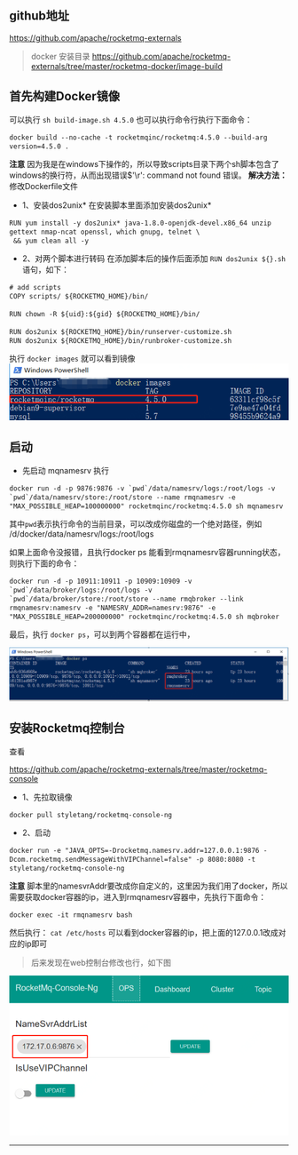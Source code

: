 
## github地址

https://github.com/apache/rocketmq-externals

> docker 安装目录
> https://github.com/apache/rocketmq-externals/tree/master/rocketmq-docker/image-build

## 首先构建Docker镜像

可以执行 `sh build-image.sh 4.5.0`
也可以执行命令行执行下面命令：

```
docker build --no-cache -t rocketmqinc/rocketmq:4.5.0 --build-arg version=4.5.0 .
```

**注意**
因为我是在windows下操作的，所以导致scripts目录下两个sh脚本包含了windows的换行符，从而出现错误$'\r': command not found 错误。
**解决方法：** 修改Dockerfile文件
- 1、安装dos2unix* 
在安装脚本里面添加安装dos2unix* 

```
RUN yum install -y dos2unix* java-1.8.0-openjdk-devel.x86_64 unzip gettext nmap-ncat openssl, which gnupg, telnet \
 && yum clean all -y
```

- 2、对两个脚本进行转码
在添加脚本后的操作后面添加 `RUN dos2unix ${}.sh` 语句，如下：

```
# add scripts
COPY scripts/ ${ROCKETMQ_HOME}/bin/

RUN chown -R ${uid}:${gid} ${ROCKETMQ_HOME}/bin/

RUN dos2unix ${ROCKETMQ_HOME}/bin/runserver-customize.sh
RUN dos2unix ${ROCKETMQ_HOME}/bin/runbroker-customize.sh
```

执行 `docker images` 就可以看到镜像
![](2019-05-30-17-41-24.png)

## 启动

- 先启动 mqnamesrv
执行

```
docker run -d -p 9876:9876 -v `pwd`/data/namesrv/logs:/root/logs -v `pwd`/data/namesrv/store:/root/store --name rmqnamesrv -e "MAX_POSSIBLE_HEAP=100000000" rocketmqinc/rocketmq:4.5.0 sh mqnamesrv
```

其中`pwd`表示执行命令的当前目录，可以改成你磁盘的一个绝对路径，例如 /d/docker/data/namesrv/logs:/root/logs

如果上面命令没报错，且执行docker ps 能看到rmqnamesrv容器running状态，则执行下面的命令：

```
docker run -d -p 10911:10911 -p 10909:10909 -v `pwd`/data/broker/logs:/root/logs -v `pwd`/data/broker/store:/root/store --name rmqbroker --link rmqnamesrv:namesrv -e "NAMESRV_ADDR=namesrv:9876" -e "MAX_POSSIBLE_HEAP=200000000" rocketmqinc/rocketmq:4.5.0 sh mqbroker
```

最后，执行 `docker ps`，可以到两个容器都在运行中，

![](2019-05-30-18-02-30.png)

## 安装Rocketmq控制台

查看

https://github.com/apache/rocketmq-externals/tree/master/rocketmq-console

- 1、先拉取镜像

```
docker pull styletang/rocketmq-console-ng
```

- 2、启动

```
docker run -e "JAVA_OPTS=-Drocketmq.namesrv.addr=127.0.0.1:9876 -Dcom.rocketmq.sendMessageWithVIPChannel=false" -p 8080:8080 -t styletang/rocketmq-console-ng
```

**注意** 脚本里的namesvrAddr要改成你自定义的，这里因为我们用了docker，所以需要获取docker容器的ip，进入到rmqnamesrv容器中，先执行下面命令：

```
docker exec -it rmqnamesrv bash
```

然后执行： `cat /etc/hosts`
可以看到docker容器的ip，把上面的127.0.0.1改成对应的ip即可

> 后来发现在web控制台修改也行，如下图

![](2019-05-30-18-08-57.png)

























































































































---
